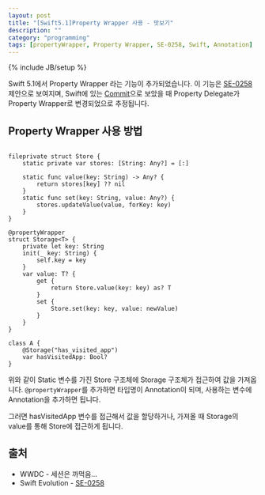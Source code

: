 ```yaml
---
layout: post
title: "[Swift5.1]Property Wrapper 사용 - 맛보기"
description: ""
category: "programming"
tags: [propertyWrapper, Property Wrapper, SE-0258, Swift, Annotation]
---
```

{% include JB/setup %}

Swift 5.1에서 Property Wrapper 라는 기능이 추가되었습니다. 이 기능은 [SE-0258](https://github.com/apple/swift-evolution/blob/master/proposals/0258-property-delegates.md) 제안으로 보여지며, Swift에 있는 [Commit](https://github.com/apple/swift/commit/c02ecf985951e6d437f54372f906799faf5d342a)으로 보았을 때 Property Delegate가 Property Wrapper로 변경되었으로 추정됩니다.

## Property Wrapper 사용 방법

```

fileprivate struct Store {
    static private var stores: [String: Any?] = [:]
    
    static func value(key: String) -> Any? {
        return stores[key] ?? nil
    }
    static func set(key: String, value: Any?) {
        stores.updateValue(value, forKey: key)
    }
}

@propertyWrapper
struct Storage<T> {
    private let key: String
    init(_ key: String) {
        self.key = key
    }
    var value: T? {
        get {
            return Store.value(key: key) as? T
        }
        set {
            Store.set(key: key, value: newValue)
        }
    }
}

class A {
	@Storage("has_visited_app")
	var hasVisitedApp: Bool?
}
```

위와 같이 Static 변수를 가진 Store 구조체에 Storage 구조체가 접근하여 값을 가져옵니다.
`@propertyWrapper`를 추가하면 타입명이 Annotation이 되며, 사용하는 변수에 Annotation을 추가하면 됩니다.

그러면 hasVisitedApp 변수를 접근해서 값을 할당하거나, 가져올 때 Storage의 value를 통해 Store에 접근하게 됩니다.

## 출처
* WWDC - 세션은 까먹음...
* Swift Evolution - [SE-0258](https://github.com/apple/swift-evolution/blob/master/proposals/0258-property-delegates.md)
